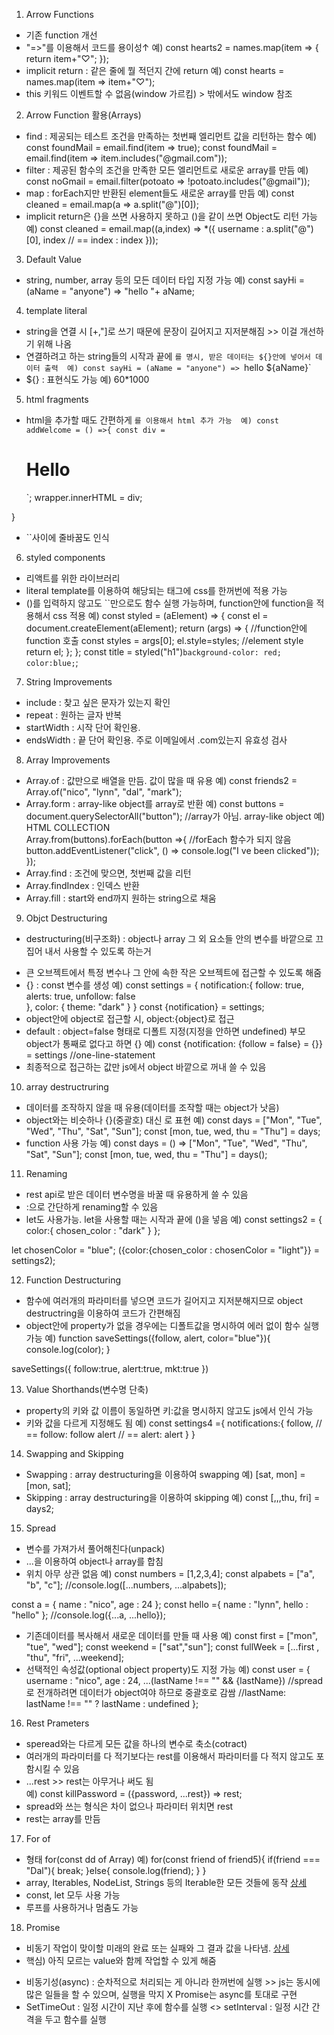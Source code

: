 1. Arrow Functions 
- 기존 function 개선 
- "=>"를 이용해서 코드를 용이성↑
예) const hearts2 = names.map(item => {
    return item+"♡";
});
- implicit return : 같은 줄에 뭘 적던지 간에 return 
예) const hearts = names.map(item => item+"♡"); 
- this 키워드 이벤트할 수 없음(window 가르킴) > 밖에서도 window 참조

2. Arrow Function 활용(Arrays) 
- find : 제공되는 테스트 조건을 만족하는 첫번째 엘리먼트 값을 리턴하는 함수
예) const foundMail = email.find(item => true);
const foundMail = email.find(item => item.includes("@gmail.com")); 
- filter : 제공된 함수의 조건을 만족한 모든 엘리먼트로 새로운 array를 만듬
예) const noGmail = email.filter(potoato => !potoato.includes("@gmail"));
- map : forEach지만 반환된 element들도 새로운 array를 만듬 
예) const cleaned = email.map(a => a.split("@")[0]);
- implicit return은 {}을 쓰면 사용하지 못하고 ()을 같이 쓰면 Object도 리턴 가능
예) const cleaned = email.map((a,index) => *({
    username : a.split("@")[0], 
    index // == index : index
})); 

3. Default Value
- string, number, array 등의 모든 데이터 타입 지정 가능 
예) const sayHi = (aName = "anyone") => "hello "+ aName;  

4. template literal 
- string을 연결 시 [+,"]로 쓰기 때문에 문장이 길어지고 지저분해짐 >> 이걸 개선하기 위해 나옴 
- 연결하려고 하는 string들의 시작과 끝에 `를 명시, 받은 데이터는 ${}안에 넣어서 데이터 출력 
예) const sayHi = (aName = "anyone") => `hello ${aName}`
- ${} : 표현식도 가능 예) 60*1000

5. html fragments 
- html을 추가할 때도 간편하게 `를 이용해서 html 추가 가능 
예) const addWelcome = () =>{
    const div = `
    <div class="hello">
        <h1 class="title">Hello</h1>
    </div>
    `;
    wrapper.innerHTML = div;
}
- ``사이에 줄바꿈도 인식 

6. styled components 
- 리액트를 위한 라이브러리 
- literal template를 이용하여 해당되는 태그에 css를 한꺼번에 적용 가능 
- ()를 입력하지 않고도 ``만으로도 함수 실행 가능하며, function안에 function을 적용해서 css 적용 
예) const styled = (aElement) => {
    const el = document.createElement(aElement); 
    return (args) => { //function안에 function 호출
        const styles = args[0];
        el.style=styles; //element style 
        return el;
    }; 
}; 
const title = styled("h1")`
    background-color: red;
    color:blue;
`;  

7. String Improvements 
- include : 찾고 싶은 문자가 있는지 확인 
- repeat : 원하는 글자 반복 
- startWidth : 시작 단어 확인용. 
- endsWidth : 끝 단어 확인용. 주로 이메일에서 .com있는지 유효성 검사 

8. Array Improvements 
- Array.of : 값만으로 배열을 만듬. 값이 많을 때 유용 
예) const friends2 = Array.of("nico", "lynn", "dal", "mark"); 
- Array.form : array-like object를 array로 반환 
예) const buttons = document.querySelectorAll("button"); //array가 아님. array-like object 예) HTML COLLECTION  
Array.from(buttons).forEach(button =>{ //forEach 함수가 되지 않음
    button.addEventListener("click", () => console.log("I ve been clicked"));
});
- Array.find : 조건에 맞으면, 첫번째 값을 리턴 
- Array.findIndex : 인덱스 반환 
- Array.fill : start와 end까지 원하는 string으로 채움 

9. Objct Destructuring 
* destructuring(비구조화) : object나 array 그 외 요소들 안의 변수를 바깥으로 끄집어 내서 사용할 수 있도록 하는거 
- 큰 오브젝트에서 특정 변수나 그 안에 속한 작은 오브젝트에 접근할 수 있도록 해줌 
- {} : const 변수를 생성
예) const settings = {
    notification:{
        follow: true, 
        alerts: true,
        unfollow: false  
    },
    color: {
        theme: "dark"
    }
}
const {notification} = settings; 
- object안에 object로 접근할 시, object:{object}로 접근
- default : object=false 형태로 디폴트 지정(지정을 안하면 undefined)
            부모 object가 통째로 없다고 하면 {} 
예) const {notification: {follow = false} = {}} = settings //one-line-statement 
- 최종적으로 접근하는 값만 js에서 object 바깥으로 꺼내 쓸 수 있음 

10. array destructruring 
- 데이터를 조작하지 않을 때 유용(데이터를 조작할 때는 object가 낫음)
- object와는 비슷하나 {}(중괄호) 대신 [](대괄호)로 표현
예) const days =  ["Mon", "Tue", "Wed", "Thu", "Sat", "Sun"]; 
const [mon, tue, wed, thu = "Thu"] = days;
- function 사용 가능 
예) const days = () => ["Mon", "Tue", "Wed", "Thu", "Sat", "Sun"]; 
const [mon, tue, wed, thu = "Thu"] = days();

11. Renaming 
- rest api로 받은 데이터 변수명을 바꿀 때 유용하게 쓸 수 있음
- :으로 간단하게 renaming할 수 있음 
- let도 사용가능. let을 사용할 때는 시작과 끝에 ()을 넣음
예) const settings2 = {
    color:{
        chosen_color : "dark"
    }
};

let chosenColor = "blue";
({color:{chosen_color : chosenColor = "light"}} = settings2); 

12. Function Destructuring 
- 함수에 여러개의 파라미터를 넣으면 코드가 길어지고 지저분해지므로 object destructring을 이용하여 코드가 간편해짐
- object안에 property가 없을 경우에는 디폴트값을 명시하여 에러 없이 함수 실행 가능 
예) function saveSettings({follow, alert, color="blue"}){
    console.log(color); 
}

saveSettings({
    follow:true, 
    alert:true, 
    mkt:true
})

13. Value Shorthands(변수명 단축) 
- property의 키와 값 이름이 동일하면 키:값을 명시하지 않고도 js에서 인식 가능 
- 키와 값을 다르게 지정해도 됨 
예) const settings4 ={
    notifications:{
        follow, // == follow: follow
        alert   // == alert: alert
    }
}

14. Swapping and Skipping 
- Swapping : array destructuring을 이용하여 swapping 
예) [sat, mon] = [mon, sat]; 
- Skipping : array destructuring을 이용하여 skipping 
예) const [,,,thu, fri] = days2;

15. Spread 
- 변수를 가져가서 풀어해친다(unpack)
- ...을 이용하여 object나 array를 합침 
- 위치 아무 상관 없음 
예) const numbers = [1,2,3,4]; 
const alpabets = ["a", "b", "c"]; 
//console.log([...numbers, ...alpabets]);

const a = {
    name : "nico", 
    age : 24
}; 
const hello ={
    name : "lynn", 
    hello : "hello"
}; 
//console.log({...a, ...hello});
- 기존데이터를 복사해서 새로운 데이터를 만들 때 사용 
예) const first = ["mon", "tue", "wed"]; 
const weekend = ["sat","sun"]; 
const fullWeek = [...first , "thu", "fri", ...weekend]; 
- 선택적인 속성값(optional object property)도 지정 가능
예) const user = {
    username : "nico", 
    age : 24,
    ...(lastName !== "" && {lastName}) //spread로 전개하려면 데이터가 object여야 하므로 중괄호로 감쌈
    //lastName: lastName !== "" ? lastName : undefined
}; 

16. Rest Prameters 
- speread와는 다르게 모든 값을 하나의 변수로 축소(cotract)
- 여러개의 파라미터를 다 적기보다는 rest를 이용해서 파라미터를 다 적지 않고도 포함시킬 수 있음
- ...rest >> rest는 아무거나 써도 됨  
예) const killPassword = ({password, ...rest}) => rest; 
- spread와 쓰는 형식은 차이 없으나 파라미터 위치면 rest 
- rest는 array를 만듬 

17. For of 
- 형태 for(const dd of Array) 
예) for(const friend of friend5){
   if(friend === "Dal"){
       break;
   }else{
       console.log(friend);
   }
}
- array, Iterables, NodeList, Strings 등의 Iterable한 모든 것들에 동작 [상세](https://developer.mozilla.org/ko/docs/Web/JavaScript/Reference/Statements/for...of)
- const, let 모두 사용 가능 
- 루프를 사용하거나 멈춤도 가능 

18. Promise 
- 비동기 작업이 맞이할 미래의 완료 또는 실패와 그 결과 값을 나타냄. [상세](https://developer.mozilla.org/ko/docs/Web/JavaScript/Reference/Global_Objects/Promise)
- 핵심) 아직 모르는 value와 함께 작업할 수 있게 해줌
* 비동기성(async) : 순차적으로 처리되는 게 아니라 한꺼번에 실행 >> js는 동시에 많은 일들을 할 수 있으며, 실행을 막지 X 
  Promise는 async를 토대로 구현 
* SetTimeOut : 일정 시간이 지난 후에 함수를 실행 <> setInterval : 일정 시간 간격을 두고 함수를 실행 



